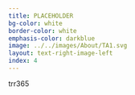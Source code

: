 ```yaml
---
title: PLACEHOLDER
bg-color: white
border-color: white
emphasis-color: darkblue
image: ../../images/About/TA1.svg
layout: text-right-image-left
index: 4
---
```


trr365
